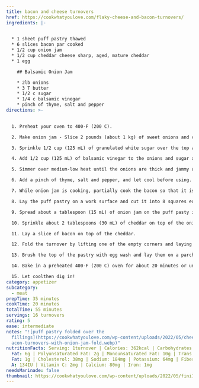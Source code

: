 ```yaml
---
title: bacon and cheese turnovers
href: https://cookwhatyoulove.com/flaky-cheese-and-bacon-turnovers/
ingredients: |-
  

  * 1 sheet puff pastry thawed
  * 6 slices bacon par cooked
  * 1/2 cup onion jam
  * 1/2 cup cheddar cheese sharp, aged, mature cheddar
  * 1 egg

    ## Balsamic Onion Jam

    * 2﻿lb onions
    * 3﻿ T butter
    * 1﻿/2 c sugar
    * 1﻿/4 c balsamic vinegar
    * p﻿inch of thyme, salt and pepper
directions: >-
  

  1. Preheat your oven to 400-F (200 C).

  2. M﻿ake onion jam - Slice 2 pounds (about 1 kg) of sweet onions and cook them with 3 tbsp (45 mL) of butter in a large skillet over low heat until they’re soft, dark golden brown, and caramelized.

  3. Sprinkle 1/2 cup (125 mL) of granulated white sugar over the top and let it cook without stirring, to dissolve.

  4. Add 1/2 cup (125 mL) of balsamic vinegar to the onions and sugar and mix well.

  5. Simmer over medium-low heat until the onions are thick and jammy and most of the vinegar has evaporated.

  6. Add a pinch of thyme, salt and pepper, and let cool before using.

  7. While onion jam is cooking, partially cook the bacon so that it is cooked but still limp. You don't want it too brown or crisp or it'll overcook in the oven.  

  8. Lay the puff pastry on a work surface and cut it into 8 squares equal-sized squares or rectangles.

  9. Spread about a tablespoon (15 mL) of onion jam on the puff pasty in a thin line from one corner to the other

  10. Sprinkle about 2 tablespoons (30 mL) of cheddar on top of the onion jam.

  11. Lay a slice of bacon on top of the cheddar.

  12. Fold the turnover by lifting one of the empty corners and laying it over the bacon, then lift the opposite corner over and press it down onto the first corner to create a turnover.

  13. Brush the top of the pastry with egg wash and lay them on a parchment paper-lined baking sheet.

  14. Bake in a preheated 400-F (200 C) oven for about 20 minutes or until puffed up, lightly golden brown, and flaky.

  15. Let coolthen dig in!
category: appetizer
subcategory:
  - meat
prepTime: 35 minutes
cookTime: 20 minutes
totalTime: 55 minutes
servings: 16 turnovers
rating: 5
ease: intermediate
notes: "![puff pastry folded over the
  fillings](https://cookwhatyoulove.com/wp-content/uploads/2022/05/cheese-and-b\
  acon-turnovers-with-onion-jam-fold.webp)"
nutritionFacts: Serving: 1turnover | Calories: 362kcal | Carbohydrates: 38g | Protein: 6g | Fat: 20g | Saturated
  Fat: 6g | Polyunsaturated Fat: 2g | Monounsaturated Fat: 10g | Trans
  Fat: 1g | Cholesterol: 38mg | Sodium: 184mg | Potassium: 64mg | Fiber: 1g | Sugar: 14g | Vitamin
  A: 134IU | Vitamin C: 2mg | Calcium: 80mg | Iron: 1mg
needsMarinade: false
thumbnail: https://cookwhatyoulove.com/wp-content/uploads/2022/05/fini1.webp
---
```

